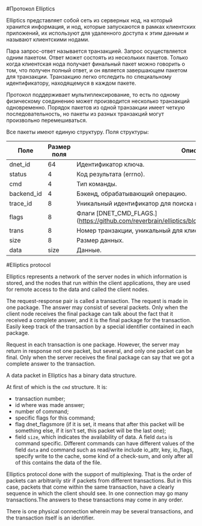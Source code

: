 #Протокол Elliptics

Elliptics представляет собой сеть из серверных нод, на который хранится информация, и нод, которые запускаются в рамках клиентских приложений, их используют для удаленного доступа к этим данным и называют клиентскими нодами.

Пара запрос-ответ называется транзакцией. Запрос осуществляется одним пакетом. Ответ может состоять из нескольких пакетов. Только когда клиентская нода получает финальный пакет можно говорить о том, что получен полный ответ, и он является завершающем пакетом для транзакции.  Транзакцию легко отследить по специальному идентификатору, находящемуся в каждом пакете. 

Протокол поддерживает мультиплексирование, то есть по одному физическому соединению может производится несколько транзакций одновременно. Порядок пакетов из одной транзакции имеет четкую последовательность, но пакеты из разных транзакций могут произвольно перемешиваться.

Все пакеты имеют единую структуру. Поля структуры:

| Поле | Размер поля | Описание |
|-----------|-------------|-------------|
| dnet_id | 64 | Идентификатор ключа. |
| status | 4 | Код результата (errno). |
| cmd | 4 | Тип команды. |
| backend_id | 4 | Бэкенд, обрабатывающий операцию. |
| trace_id | 8 | Уникальный идентификатор для поиска по логам |
| flags | 8 | Флаги [DNET_CMD_FLAGS.] (https://github.com/reverbrain/elliptics/blob/master/include/elliptics/packet.h#L129)|
| trans | 8 | Номер транзакции, уникальный для клиента. |
| size | 8 | Размер данных. |
| data | size | Данные. |



#Elliptics protocol

Elliptics represents a network of the server nodes in which information is stored, and the nodes that run within the client applications, they are used for remote access to the data and called the client nodes.

The request-response pair is called a transaction. The request is made in one package. The answer may consist of several packets. Only when the client node receives the final package can talk about the fact that it received a complete answer, and it is the final package for the transaction. Easily keep track of the transaction by a special identifier contained in each package.


Request in each transaction is one package. However, the server may return in response not one packet, but several, and only one packet can be final. Only when the server receives the final package can say that we got a complete answer to the transaction.

A data packet  in Elliptics has a binary data structure.

At first of which is the `cmd` structure. It is:
 * transaction number;
 * id where was made answer;
 * number of command;
 * specific flags for this command;
 * flag dnet_flagsmore (if it is set, it means that after this packet will be something else, if it isn't set, this packet will be the last one);
 * field `size`, which indicates the availability of data.
A field `data` is command specific. Different commands can have different values ​​of the field `data` and command such as read/write include io_attr, key, io_flags, specify write to the cache, some kind of a check-sum, and only after all of this contains the data of the file.

Elliptics protocol done with the support of multiplexing. That is the order of packets can arbitrarily stir if packets from different transactions. But in this case, packets that come within the same transaction, have a clearly sequence in which the client should see. In one connection may go many transactions.The answers to these transactions may come in any order.

There is one physical connection wherein may be several transactions, and the transaction itself is an identifier.

